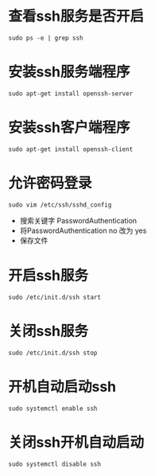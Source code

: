 # 查看ssh服务是否开启

```
sudo ps -e | grep ssh
```

# 安装ssh服务端程序

```
sudo apt-get install openssh-server
```

# 安装ssh客户端程序

```
sudo apt-get install openssh-client
```

# 允许密码登录

```
sudo vim /etc/ssh/sshd_config
```

- 搜索关键字 PasswordAuthentication
- 将PasswordAuthentication no 改为 yes
- 保存文件

# 开启ssh服务

```
sudo /etc/init.d/ssh start
```

# 关闭ssh服务

```
sudo /etc/init.d/ssh stop
```

# 开机自动启动ssh


```
sudo systemctl enable ssh
```

# 关闭ssh开机自动启动

```
sudo systemctl disable ssh
```
